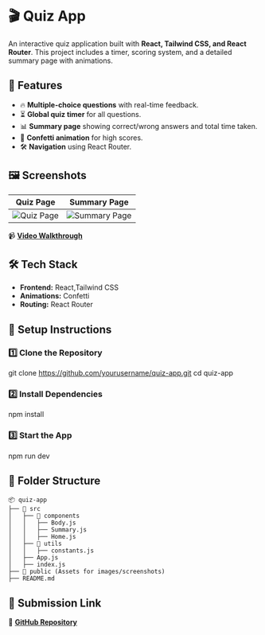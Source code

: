 # 🎬 Quiz App

An interactive quiz application built with **React, Tailwind CSS, and React Router**. This project includes a timer, scoring system, and a detailed summary page with animations.

## 🚀 Features
- 🔥 **Multiple-choice questions** with real-time feedback.
- ⏳ **Global quiz timer** for all questions.
- 📊 **Summary page** showing correct/wrong answers and total time taken.
- 🎉 **Confetti animation** for high scores.
- 🛠 **Navigation** using React Router.

## 🖼 Screenshots
| Quiz Page | Summary Page |
|-----------|-------------|
| ![Quiz Page](assets/quiz.png) | ![Summary Page](assets/summary.png) |

📹 **[Video Walkthrough](https://your-video-link.com)**

## 🛠 Tech Stack
- **Frontend:** React,Tailwind CSS
- **Animations:**  Confetti
- **Routing:** React Router

## 📝 Setup Instructions
### 1️⃣ Clone the Repository
git clone https://github.com/yourusername/quiz-app.git
cd quiz-app

### 2️⃣ Install Dependencies

npm install

### 3️⃣ Start the App

npm run dev


## 📁 Folder Structure
```
📦 quiz-app
├── 📂 src
│   ├── 📂 components
│   │   ├── Body.js
│   │   ├── Summary.js
│   │   ├── Home.js
│   ├── 📂 utils
│   │   ├── constants.js
│   ├── App.js
│   ├── index.js
├── 📂 public (Assets for images/screenshots)
├── README.md
```

## 🔗 Submission Link
📌 **[GitHub Repository](https://github.com/Satish2369/quiz-app)**
